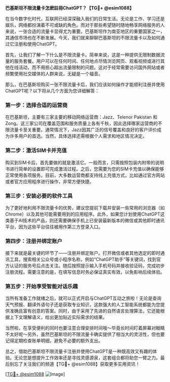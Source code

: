 **巴基斯坦不限流量卡怎麽註冊ChatGPT？【TG💪+ @esim1088】**

在当今数字化时代，互联网已经深深融入我们的日常生活。无论是工作、学习还是娱乐，网络都扮演着不可或缺的角色。而对于那些希望随时随地畅享网络服务的人来说，一张合适的流量卡显得尤为重要。巴基斯坦作为南亚地区的重要国家之一，其通信市场也在不断发展。今天，我们就来聊聊巴基斯坦的不限流量卡以及如何通过它注册和使用ChatGPT。

首先，让我们了解一下什么是不限流量卡。简单来说，这是一种提供无限制数据流量的服务套餐。用户可以在任何时间、任何地点尽情浏览网页、观看视频或进行其他在线活动，而不用担心超出流量限制的问题。这对于经常需要访问国外网站或者频繁使用社交媒体的人群来说，无疑是一个福音。

那么，在巴基斯坦购买一张不限流量卡后，我们应该如何操作才能顺利注册并使用ChatGPT呢？以下将从几个方面为您详细解答：

### 第一步：选择合适的运营商

在巴基斯坦，主要有三家主要的移动网络运营商：Jazz、Telenor Pakistan 和 Zong。这三家公司在覆盖范围和服务质量上各有千秋，因此选择哪家运营商的不限流量卡至关重要。通常情况下，Jazz因其广泛的信号覆盖和良好的客户评价成为许多用户的首选。当然，具体选择还需根据个人需求和地区情况决定。

### 第二步：激活SIM卡并充值

购买到SIM卡后，首先要做的就是激活它。一般而言，只需按照包装内附带的说明书进行简单的设置即可完成激活过程。之后，您需要为您的SIM卡充值以确保能够正常使用各项服务。目前，大多数运营商都支持线上充值方式，比如通过官方网站或者官方应用程序进行操作，非常方便快捷。

### 第三步：安装必要的软件工具

为了更好地利用不限流量卡的优势，建议您提前下载并安装一些常用的浏览器（如Chrome）以及其他可能需要用到的应用程序。此外，如果您计划使用ChatGPT这类基于AI技术的产品，则还需要确保手机上已安装最新版本的微信或其他即时通讯平台，因为这些平台往往被用作第三方登录入口。

### 第四步：注册并绑定账户

接下来就是最关键的环节了——注册并绑定账户。打开微信或者其他选定的即时通讯工具，搜索相关公众号或小程序名称，例如“ChatGPT助手”等关键词，找到官方认证的服务号后点击关注。随后按照提示输入手机号码并接收验证码，完成初步注册流程。需要注意的是，在填写信息时务必保证真实有效，以免影响后续体验。

### 第五步：开始享受智能对话乐趣

当所有准备工作就绪之后，就可以正式开启与ChatGPT互动之旅啦！无论是查询天气预报、翻译外语句子还是获取专业知识，这款强大的人工智能系统都能为您提供准确且富有创意的答案。同时，由于采用了先进的自然语言处理算法，它还能根据上下文理解语义，给出更加贴近实际需求的结果。

当然啦，在享受便利的同时也要注意合理安排时间哦～毕竟长时间盯着屏幕对眼睛不太好呢～另外，虽然巴基斯坦的不限流量卡确实提供了相当大的灵活性，但也要记得定期检查账单明细，避免不必要的额外支出。

总之，借助巴基斯坦不限流量卡注册并使用ChatGPT是一种既高效又有趣的体验。无论您是想提升工作效率还是寻找灵感源泉，这套组合都将助您一臂之力。最后别忘了关注我们的频道【TG💪+ @esim1088】获取更多实用资讯！

[[TG💪+ @esim1088](https://t.me/s/esim1088) ![Image](https://i.postimg.cc/4NQfJmqS/Snipaste-2025-05-13-00-14-12.png)]
